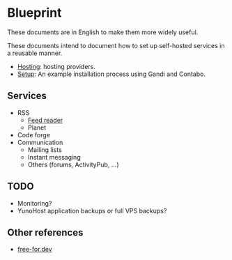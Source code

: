 # Blueprint

These documents are in English to make them more widely useful.

These documents intend to document how to set up self-hosted services in a reusable manner.

* [Hosting](hosting.org): hosting providers.
* [Setup](setup.md): An example installation process using Gandi and Contabo.

## Services

* RSS
  * [Feed reader](feed-reader.md)
  * Planet
* Code forge
* Communication
  * Mailing lists
  * Instant messaging
  * Others (forums, ActivityPub, ...)

## TODO

* Monitoring?
* YunoHost application backups or full VPS backups?

## Other references

* [free-for.dev](https://free-for.dev/)
